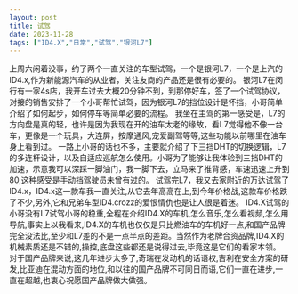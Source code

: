 ```yaml
---
layout: post
title: 试驾
date: 2023-11-28
tags: ["ID4.X","日常","试驾","银河L7"]
---
```


上周六闲着没事，约了两个一直关注的车型试驾，一个是银河L7，一个是上汽的ID4.x,作为新能源汽车的从业者，关注友商的产品还是很有必要的。
银河L7在闵行有一家4s店，我开车过去大概20分钟不到，到那停好车，签了一个试驾协议，对接的销售安排了一个小哥帮忙试驾，因为银河L7的挡位设计是怀挡，小哥简单介绍了如何起步，如何停车等简单必要的流程。
我坐在主驾的第一感受是，L7的方向盘是真的轻，也许是因为我现在开的油车太老的缘故，看L7觉得他不像一台车，更像是一个玩具，大连屏，按摩通风,宠爱副驾等等,这些功能以前哪里在油车身上看到过。
一路上小哥的话也不多，主要就介绍了下三挡DHT的切换逻辑，L7的多连杆设计，以及自适应巡航怎么使用。小哥为了能够让我体验到三挡DHT的加速，示意我可以深踩一脚油门，我一脚下去，立马来了推背感，车速迅速上升到80,这种感受是手动挡驾驶员未曾有过的。
试驾完L7，我又去家附近的万达试驾了ID4.x，ID4.x这一款车我一直关注,从它去年高高在上,到今年价格战,这款车价格跌了不少,另外,它和兄弟车型ID4.crozz的爱恨情仇也是让人很是着迷。
ID4.X试驾的小哥没有L7试驾小哥的稳重,全程在介绍ID4.X的车机,怎么音乐,怎么看视频,怎么用导航,事实上以我看来,ID4.X的车机也仅仅是只比燃油车的车机好一点,和国产品牌完全没法比,至少和L7差的不是一点半点的差距。当然作为老牌合资品牌,ID4.X的机械素质还是不错的,操控,底盘这些都还是说得过去,毕竟这是它们的看家本领。
对于国产品牌来说,这几年进步太多了,奇瑞在发动机的话语权,吉利在安全方案的研发,比亚迪在混动方面的地位,和以往的国产品牌不可同日而语,它们一直在进步,一直在超越,也衷心祝愿国产品牌做大做强。